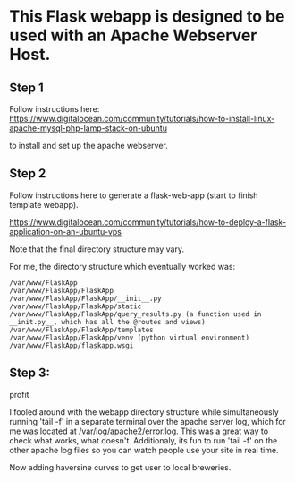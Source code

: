 # This Flask webapp is designed to be used with an Apache Webserver Host.

## Step 1
Follow instructions here: https://www.digitalocean.com/community/tutorials/how-to-install-linux-apache-mysql-php-lamp-stack-on-ubuntu

to install and set up the apache webserver.

## Step 2
Follow instructions here to generate a flask-web-app (start to finish template webapp).

https://www.digitalocean.com/community/tutorials/how-to-deploy-a-flask-application-on-an-ubuntu-vps

Note that the final directory structure may vary.

For me, the directory structure which eventually worked was:

```
/var/www/FlaskApp
/var/www/FlaskApp/FlaskApp
/var/www/FlaskApp/FlaskApp/__init__.py
/var/www/FlaskApp/FlaskApp/static
/var/www/FlaskApp/FlaskApp/query_results.py (a function used in __init.py__, which has all the @routes and views)
/var/www/FlaskApp/FlaskApp/templates
/var/www/FlaskApp/FlaskApp/venv (python virtual environment)
/var/www/FlaskApp/flaskapp.wsgi
```
## Step 3:
profit

I fooled around with the webapp directory structure while simultaneously running
'tail -f' in a separate terminal over the apache server log, which for me was
located at /var/log/apache2/error.log. This was a great way to check what works,
what doesn't. Additionaly, its fun to run 'tail -f' on the other apache log
files so you can watch people use your site in real time.

Now adding haversine curves to get user to local breweries.
